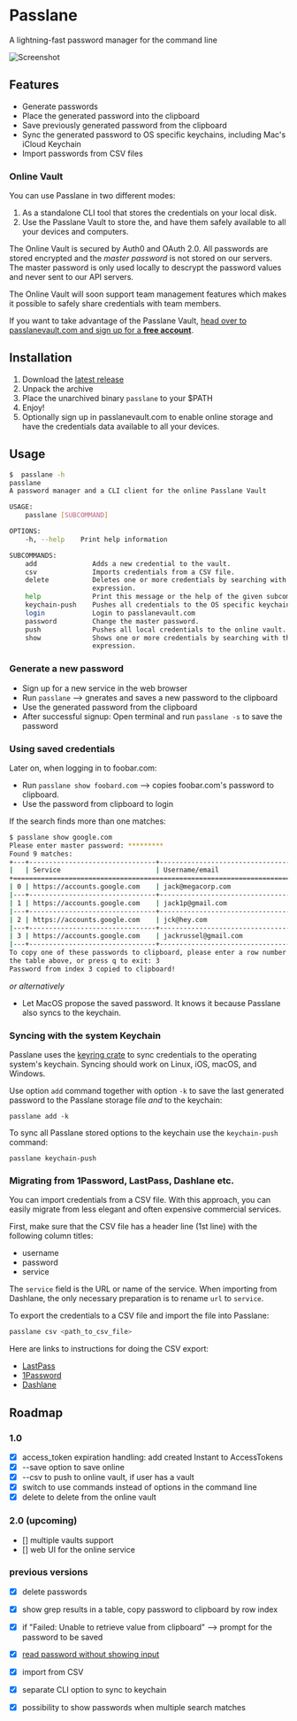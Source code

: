 # Passlane

A lightning-fast password manager for the command line

![Screenshot](https://i.imgur.com/jCVJiLT.png)

## Features

- Generate passwords
- Place the generated password into the clipboard
- Save previously generated password from the clipboard
- Sync the generated password to OS specific keychains, including Mac's iCloud Keychain
- Import passwords from CSV files

### Online Vault

You can use Passlane in two different modes:

1. As a standalone CLI tool that stores the credentials on your local disk.
2. Use the Passlane Vault to store the, and have them safely available to all your devices and computers.

The Online Vault is secured by Auth0 and OAuth 2.0. All passwords are stored encrypted and the _master password_ is not stored on our servers. The master password is only used locally to descrypt the password values and never sent to our API servers.

The Online Vault will soon support team management features which makes it possible to safely share credentials with team members.

If you want to take advantage of the Passlane Vault, [head over to passlanevault.com and sign up for a **free account**](https://passlanevault.com).

## Installation

1. Download the [latest release](https://github.com/anssip/passlane/releases)
2. Unpack the archive
3. Place the unarchived binary `passlane` to your $PATH
4. Enjoy!
5. Optionally sign up in passlanevault.com to enable online storage and have the credentials data available to all your devices.

## Usage

```bash
$  passlane -h
passlane
A password manager and a CLI client for the online Passlane Vault

USAGE:
    passlane [SUBCOMMAND]

OPTIONS:
    -h, --help    Print help information

SUBCOMMANDS:
    add              Adds a new credential to the vault.
    csv              Imports credentials from a CSV file.
    delete           Deletes one or more credentials by searching with the specified regular
                     expression.
    help             Print this message or the help of the given subcommand(s)
    keychain-push    Pushes all credentials to the OS specific keychain.
    login            Login to passlanevault.com
    password         Change the master password.
    push             Pushes all local credentials to the online vault.
    show             Shows one or more credentials by searching with the specified regular
                     expression.
```

### Generate a new password

- Sign up for a new service in the web browser
- Run `passlane` --> gnerates and saves a new password to the clipboard
- Use the generated password from the clipboard
- After successful signup: Open terminal and run `passlane -s` to save the password

### Using saved credentials

Later on, when logging in to foobar.com:

- Run `passlane show foobard.com` --> copies foobar.com's password to clipboard.
- Use the password from clipboard to login

If the search finds more than one matches:

```bash
$ passlane show google.com
Please enter master password: *********
Found 9 matches:
+---+--------------------------------+------------------------------------+
|   | Service                        | Username/email                     |
+=========================================================================+
| 0 | https://accounts.google.com    | jack@megacorp.com                  |
|---+--------------------------------+------------------------------------|
| 1 | https://accounts.google.com    | jack1p@gmail.com                   |
|---+--------------------------------+------------------------------------|
| 2 | https://accounts.google.com    | jck@hey.com                        |
|---+--------------------------------+------------------------------------|
| 3 | https://accounts.google.com    | jackrussel@gmail.com               |
|---+--------------------------------+------------------------------------|
To copy one of these passwords to clipboard, please enter a row number from
the table above, or press q to exit: 3
Password from index 3 copied to clipboard!
```

_or alternatively_

- Let MacOS propose the saved password. It knows it because Passlane also syncs to the keychain.

### Syncing with the system Keychain

Passlane uses the [keyring crate](https://crates.io/crates/keyring) to sync credentials to the operating system's keychain. Syncing should work on Linux, iOS, macOS, and Windows.

Use option `add` command together with option `-k` to save the last generated password to the Passlane storage file _and_ to the keychain:

```
passlane add -k
```

To sync all Passlane stored options to the keychain use the `keychain-push` command:

```
passlane keychain-push
```

### Migrating from 1Password, LastPass, Dashlane etc.

You can import credentials from a CSV file. With this approach, you can easily migrate from less elegant and often expensive commercial services.

First, make sure that the CSV file has a header line (1st line) with the following column titles:

- username
- password
- service

The `service` field is the URL or name of the service. When importing from Dashlane, the only necessary preparation is to rename `url` to `service`.

To export the credentials to a CSV file and import the file into Passlane:

```bash
passlane csv <path_to_csv_file>
```

Here are links to instructions for doing the CSV export:

- [LastPass](https://support.lastpass.com/help/how-do-i-nbsp-export-stored-data-from-lastpass-using-a-generic-csv-file)
- [1Password](https://support.1password.com/export/)
- [Dashlane](https://support.dashlane.com/hc/en-us/articles/202625092-Export-your-passwords-from-Dashlane)

## Roadmap

### 1.0

- [x] access_token expiration handling: add created Instant to AccessTokens
- [x] --save option to save online
- [x] --csv to push to online vault, if user has a vault
- [x] switch to use commands instead of options in the command line
- [x] delete to delete from the online vault

### 2.0 (upcoming)

- [] multiple vaults support
- [] web UI for the online service

### previous versions

- [x] delete passwords
- [x] show grep results in a table, copy password to clipboard by row index

- [x] if "Failed: Unable to retrieve value from clipboard" --> prompt for the password to be saved
- [x] [read password without showing input](https://stackoverflow.com/questions/28924134/how-can-i-get-password-input-without-showing-user-input)
- [x] import from CSV
- [x] separate CLI option to sync to keychain
- [x] possibility to show passwords when multiple search matches
